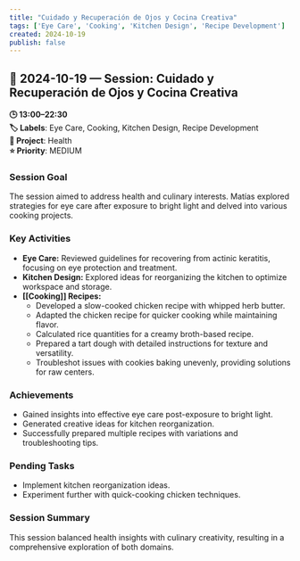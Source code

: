 ```yaml
---
title: "Cuidado y Recuperación de Ojos y Cocina Creativa"
tags: ['Eye Care', 'Cooking', 'Kitchen Design', 'Recipe Development']
created: 2024-10-19
publish: false
---
```


## 📅 2024-10-19 — Session: Cuidado y Recuperación de Ojos y Cocina Creativa

**🕒 13:00–22:30**  
**🏷️ Labels**: Eye Care, Cooking, Kitchen Design, Recipe Development  
**📂 Project**: Health  
**⭐ Priority**: MEDIUM  


### Session Goal
The session aimed to address health and culinary interests. Matías explored strategies for eye care after exposure to bright light and delved into various cooking projects.

### Key Activities
- **Eye Care:** Reviewed guidelines for recovering from actinic keratitis, focusing on eye protection and treatment.
- **Kitchen Design:** Explored ideas for reorganizing the kitchen to optimize workspace and storage.
- **[[Cooking]] Recipes:**
  - Developed a slow-cooked chicken recipe with whipped herb butter.
  - Adapted the chicken recipe for quicker cooking while maintaining flavor.
  - Calculated rice quantities for a creamy broth-based recipe.
  - Prepared a tart dough with detailed instructions for texture and versatility.
  - Troubleshot issues with cookies baking unevenly, providing solutions for raw centers.

### Achievements
- Gained insights into effective eye care post-exposure to bright light.
- Generated creative ideas for kitchen reorganization.
- Successfully prepared multiple recipes with variations and troubleshooting tips.

### Pending Tasks
- Implement kitchen reorganization ideas.
- Experiment further with quick-cooking chicken techniques.

### Session Summary
This session balanced health insights with culinary creativity, resulting in a comprehensive exploration of both domains.
